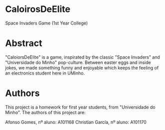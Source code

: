 # CaloirosDeElite
Space Invaders Game (1st Year College)

# Abstract
"CaloiorsDeElite" is a game, inspirated by the classic "Space Invaders" and "Universidade do Minho" pop-culture. Between easter eggs and inside jokes,
we made something funny and enjoyable which keeps the feeling of an electronics student here in UMinho.

# Authors
This project is a homework for first year students, from "Universidade do Minho". The authors of this project are:

Afonso Gomes, nº aluno: A101168
Christian García, nº aluno: A101170
